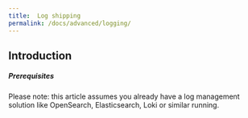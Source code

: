 ```yaml
---
title:  Log shipping
permalink: /docs/advanced/logging/
---
```


## Introduction

<div class="note success">
<h5>Prerequisites</h5>
<p>
Please note: this article assumes you already have a log management solution like OpenSearch, Elasticsearch, Loki or similar running.
</p>
</div>
